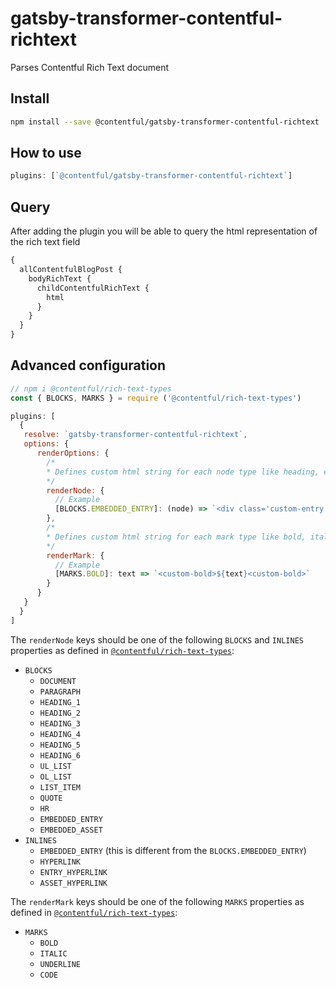 # gatsby-transformer-contentful-richtext

Parses Contentful Rich Text document

## Install

```sh
npm install --save @contentful/gatsby-transformer-contentful-richtext
```

## How to use

```js
plugins: [`@contentful/gatsby-transformer-contentful-richtext`]
```

## Query

After adding the plugin you will be able to query the html representation of the rich text field

```graphql
{
  allContentfulBlogPost {
    bodyRichText {
      childContentfulRichText {
        html
      }
    }
  }
}
```

## Advanced configuration

```js
// npm i @contentful/rich-text-types
const { BLOCKS, MARKS } = require ('@contentful/rich-text-types')

plugins: [
  {
   resolve: `gatsby-transformer-contentful-richtext`,
   options: {
      renderOptions: {
        /*
        * Defines custom html string for each node type like heading, embedded entries etc..
        */
        renderNode: {
          // Example
          [BLOCKS.EMBEDDED_ENTRY]: (node) => `<div class='custom-entry'>${customComponentRenderer(node)}</div>`
        },
        /*
        * Defines custom html string for each mark type like bold, italic etc..
        */
        renderMark: {
          // Example
          [MARKS.BOLD]: text => `<custom-bold>${text}<custom-bold>`
        }
      }
   }
  }
]
```

The `renderNode` keys should be one of the following `BLOCKS` and `INLINES` properties as defined in [`@contentful/rich-text-types`](https://www.npmjs.com/package/@contentful/rich-text-types):

- `BLOCKS`
  - `DOCUMENT`
  - `PARAGRAPH`
  - `HEADING_1`
  - `HEADING_2`
  - `HEADING_3`
  - `HEADING_4`
  - `HEADING_5`
  - `HEADING_6`
  - `UL_LIST`
  - `OL_LIST`
  - `LIST_ITEM`
  - `QUOTE`
  - `HR`
  - `EMBEDDED_ENTRY`
  - `EMBEDDED_ASSET`
- `INLINES`
  - `EMBEDDED_ENTRY` (this is different from the `BLOCKS.EMBEDDED_ENTRY`)
  - `HYPERLINK`
  - `ENTRY_HYPERLINK`
  - `ASSET_HYPERLINK`

The `renderMark` keys should be one of the following `MARKS` properties as defined in [`@contentful/rich-text-types`](https://www.npmjs.com/package/@contentful/rich-text-types):

- `MARKS`
  - `BOLD`
  - `ITALIC`
  - `UNDERLINE`
  - `CODE`
